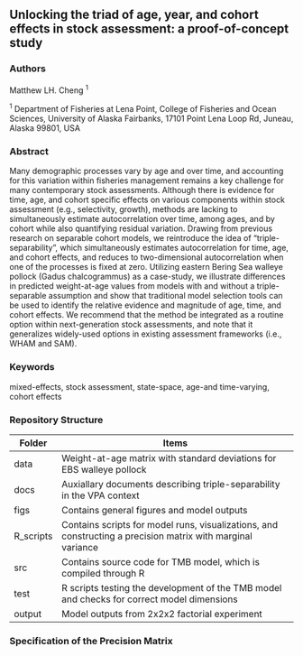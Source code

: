 ## Unlocking the triad of age, year, and cohort effects in stock assessment: a proof-of-concept study

### Authors
Matthew LH. Cheng <sup>1</sup>

<sup>1</sup> Department of Fisheries at Lena Point, College of Fisheries and Ocean Sciences, University of Alaska Fairbanks, 17101 Point Lena Loop Rd, Juneau, Alaska 99801, USA

### Abstract
Many demographic processes vary by age and over time, and accounting for this variation within fisheries management remains a key challenge for many contemporary stock assessments. Although there is evidence for time, age, and cohort specific effects on various components within stock assessment (e.g., selectivity, growth), methods are lacking to simultaneously estimate autocorrelation over time, among ages, and by cohort while also quantifying residual variation. Drawing from previous research on separable cohort models, we reintroduce the idea of “triple-separability”, which simultaneously estimates autocorrelation for time, age, and cohort effects, and reduces to two-dimensional autocorrelation when one of the processes is fixed at zero. Utilizing eastern Bering Sea walleye pollock (Gadus chalcogrammus) as a case-study, we illustrate differences in predicted weight-at-age values from models with and without a triple-separable assumption and show that traditional model selection tools can be used to identify the relative evidence and magnitude of age, time, and cohort effects. We recommend that the method be integrated as a routine option within next-generation stock assessments, and note that it generalizes widely-used options in existing assessment frameworks (i.e., WHAM and SAM).
### Keywords
mixed-effects, stock assessment, state-space, age-and time-varying, cohort effects

### Repository Structure
| Folder  | Items |
| --------| --------|
|data| Weight-at-age matrix with standard deviations for EBS walleye pollock |
|docs| Auxiallary documents describing triple-separability in the VPA context |
|figs| Contains general figures and model outputs |
|R_scripts| Contains scripts for model runs, visualizations, and constructing a precision matrix with marginal variance |
|src| Contains source code for TMB model, which is compiled through R|
|test|R scripts testing the development of the TMB model and checks for correct model dimensions|
|output| Model outputs from 2x2x2 factorial experiment |

### Specification of the Precision Matrix

